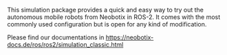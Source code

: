 This simulation package provides a quick and easy way to try out the autonomous mobile robots from Neobotix in ROS-2. It comes with the most commonly used configuration but is open for any kind of modification.

Please find our documentations in https://neobotix-docs.de/ros/ros2/simulation_classic.html
